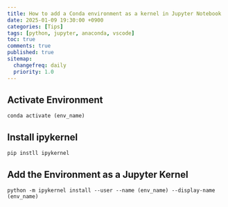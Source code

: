 ```yaml
---
title: How to add a Conda environment as a kernel in Jupyter Notebook
date: 2025-01-09 19:30:00 +0900
categories: [Tips]
tags: [python, jupyter, anaconda, vscode]
toc: true
comments: true
published: true
sitemap:
  changefreq: daily
  priority: 1.0
---
```


## Activate Environment
`conda activate (env_name)`
## Install ipykernel
`pip instll ipykernel`
## Add the Environment as a Jupyter Kernel
`python -m ipykernel install --user --name (env_name) --display-name (env_name)`